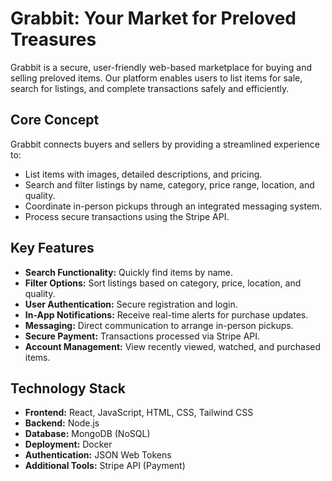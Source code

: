 # Grabbit: Your Market for Preloved Treasures

Grabbit is a secure, user-friendly web-based marketplace for buying and selling preloved items. Our platform enables users to list items for sale, search for listings, and complete transactions safely and efficiently.

## Core Concept

Grabbit connects buyers and sellers by providing a streamlined experience to:
- List items with images, detailed descriptions, and pricing.
- Search and filter listings by name, category, price range, location, and quality.
- Coordinate in-person pickups through an integrated messaging system.
- Process secure transactions using the Stripe API.

## Key Features

- **Search Functionality:** Quickly find items by name.
- **Filter Options:** Sort listings based on category, price, location, and quality.
- **User Authentication:** Secure registration and login.
- **In-App Notifications:** Receive real-time alerts for purchase updates.
- **Messaging:** Direct communication to arrange in-person pickups.
- **Secure Payment:** Transactions processed via Stripe API.
- **Account Management:** View recently viewed, watched, and purchased items.

## Technology Stack

- **Frontend:** React, JavaScript, HTML, CSS, Tailwind CSS
- **Backend:** Node.js
- **Database:** MongoDB (NoSQL)
- **Deployment:** Docker
- **Authentication:** JSON Web Tokens
- **Additional Tools:** Stripe API (Payment)
